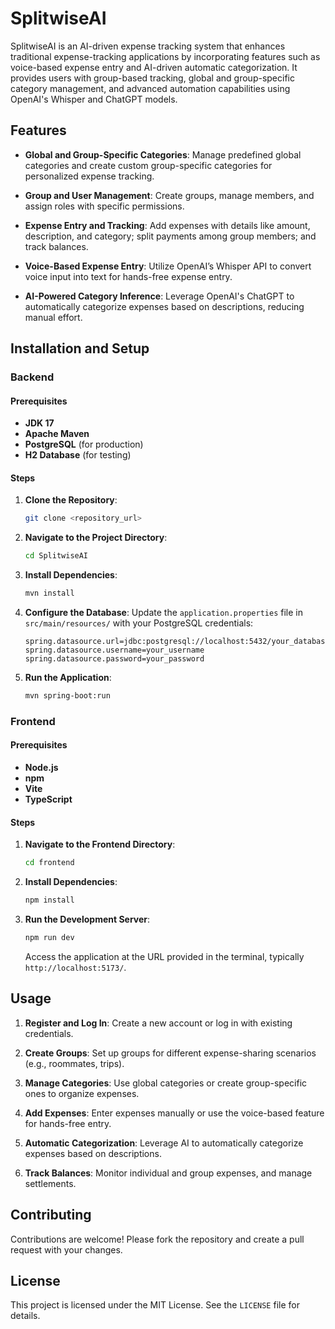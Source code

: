 
# SplitwiseAI

SplitwiseAI is an AI-driven expense tracking system that enhances traditional expense-tracking applications by incorporating features such as voice-based expense entry and AI-driven automatic categorization. It provides users with group-based tracking, global and group-specific category management, and advanced automation capabilities using OpenAI's Whisper and ChatGPT models.

## Features

- **Global and Group-Specific Categories**: Manage predefined global categories and create custom group-specific categories for personalized expense tracking.

- **Group and User Management**: Create groups, manage members, and assign roles with specific permissions.

- **Expense Entry and Tracking**: Add expenses with details like amount, description, and category; split payments among group members; and track balances.

- **Voice-Based Expense Entry**: Utilize OpenAI’s Whisper API to convert voice input into text for hands-free expense entry.

- **AI-Powered Category Inference**: Leverage OpenAI's ChatGPT to automatically categorize expenses based on descriptions, reducing manual effort.

## Installation and Setup

### Backend

#### Prerequisites

- **JDK 17**
- **Apache Maven**
- **PostgreSQL** (for production)
- **H2 Database** (for testing)

#### Steps

1. **Clone the Repository**:
   ```bash
   git clone <repository_url>
   ```

2. **Navigate to the Project Directory**:
   ```bash
   cd SplitwiseAI
   ```

3. **Install Dependencies**:
   ```bash
   mvn install
   ```

4. **Configure the Database**:
   Update the `application.properties` file in `src/main/resources/` with your PostgreSQL credentials:
   ```properties
   spring.datasource.url=jdbc:postgresql://localhost:5432/your_database_name
   spring.datasource.username=your_username
   spring.datasource.password=your_password
   ```

5. **Run the Application**:
   ```bash
   mvn spring-boot:run
   ```

### Frontend

#### Prerequisites

- **Node.js**
- **npm**
- **Vite**
- **TypeScript**

#### Steps

1. **Navigate to the Frontend Directory**:
   ```bash
   cd frontend
   ```

2. **Install Dependencies**:
   ```bash
   npm install
   ```

3. **Run the Development Server**:
   ```bash
   npm run dev
   ```
   Access the application at the URL provided in the terminal, typically `http://localhost:5173/`.

## Usage

1. **Register and Log In**: Create a new account or log in with existing credentials.

2. **Create Groups**: Set up groups for different expense-sharing scenarios (e.g., roommates, trips).

3. **Manage Categories**: Use global categories or create group-specific ones to organize expenses.

4. **Add Expenses**: Enter expenses manually or use the voice-based feature for hands-free entry.

5. **Automatic Categorization**: Leverage AI to automatically categorize expenses based on descriptions.

6. **Track Balances**: Monitor individual and group expenses, and manage settlements.

## Contributing

Contributions are welcome! Please fork the repository and create a pull request with your changes.

## License

This project is licensed under the MIT License. See the `LICENSE` file for details.
